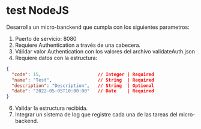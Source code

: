 # test NodeJS

Desarrolla un micro-banckend que cumpla con los siguientes parametros:

1. Puerto de servicio: 8080
2. Requiere Authentication a través de una cabecera.
3. Válidar valor Authentication con los valores del archivo validateAuth.json
4. Requiere datos con la estructura:
```json
{
  "code": 15,                     // Integer | Required
  "name": "Test",                 // String  | Required
  "description": "Description",   // String  | Optional
  "date": "2022-05-05T10:00:00"   // Date    | Required
}
```
6. Validar la estructura recibida.
7. Integrar un sistema de log que registre cada una de las tareas del micro-backend.
